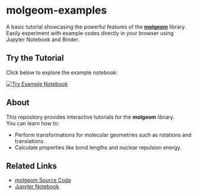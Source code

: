 # molgeom-examples

A basic tutorial showcasing the powerful features of the [**molgeom**](https://github.com/sio-salt/molgeom/tree/main) library.  
Easily experiment with example codes directly in your browser using Jupyter Notebook and Binder.


## Try the Tutorial
Click below to explore the example notebook:

[![Try Example Notebook](https://mybinder.org/badge_logo.svg)](https://mybinder.org/v2/gh/sio-salt/molgeom-examples/main?labpath=notebooks%2Ftutorial1.ipynb)


## About
This repository provides interactive tutorials for the **molgeom** library.  
You can learn how to:
- Perform transformations for molecular geometries such as rotations and translations.
- Calculate properties like bond lengths and nuclear repulsion energy.


## Related Links
- [molgeom Source Code](https://github.com/sio-salt/molgeom/tree/main)
- [Jupyter Notebook](https://mybinder.org/v2/gh/sio-salt/molgeom-examples/main?labpath=notebooks%2Ftutorial1.ipynb)




<!-- <h1 align="left"><a href="https://mybinder.org/v2/gh/sio-salt/molgeom-examples/main?labpath=notebooks%2Ftutorial1.ipynb"> 
molgeom-examples</a></h1>
Basic tutorial of molgeom library.

You can play around example codes in Jupyter Notebook with Binder.

## Binder Link
[![Try Example Notebook](https://mybinder.org/badge_logo.svg)](https://mybinder.org/v2/gh/sio-salt/molgeom-examples/main?labpath=notebooks%2Ftutorial1.ipynb)

### molgeom source
[GitHub link to molgeom source](https://github.com/sio-salt/molgeom/tree/main) -->

